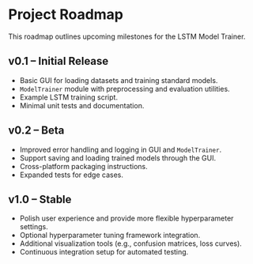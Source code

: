 # Project Roadmap

This roadmap outlines upcoming milestones for the LSTM Model Trainer.

## v0.1 – Initial Release
- Basic GUI for loading datasets and training standard models.
- `ModelTrainer` module with preprocessing and evaluation utilities.
- Example LSTM training script.
- Minimal unit tests and documentation.

## v0.2 – Beta
- Improved error handling and logging in GUI and `ModelTrainer`.
- Support saving and loading trained models through the GUI.
- Cross-platform packaging instructions.
- Expanded tests for edge cases.

## v1.0 – Stable
- Polish user experience and provide more flexible hyperparameter settings.
- Optional hyperparameter tuning framework integration.
- Additional visualization tools (e.g., confusion matrices, loss curves).
- Continuous integration setup for automated testing.


